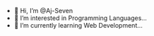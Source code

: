 - 👋 Hi, I’m @Aj-Seven
- 👀 I’m interested in Programming Languages...
- 🌱 I’m currently learning Web Development...
<!---
Aj-Seven/Aj-Seven is a ✨ special ✨ repository because its `README.md` (this file) appears on your GitHub profile.
You can click the Preview link to take a look at your changes.
--->
